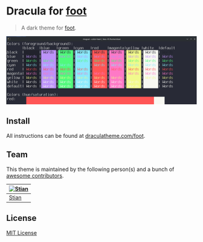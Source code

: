 # Dracula for [foot](https://codeberg.org/dnkl/foot)

> A dark theme for [foot](https://codeberg.org/dnkl/foot).

![Screenshot](./screenshot.png)

## Install

All instructions can be found at [draculatheme.com/foot](https://draculatheme.com/foot).

## Team

This theme is maintained by the following person(s) and a bunch of [awesome contributors](https://github.com/dracula/foot/graphs/contributors).

[![Stian](https://github.com/syrofoam.png?size=100)](https://github.com/syrofoam) |
--- |
[Stian](https://github.com/syrofoam) |

## License

[MIT License](./LICENSE)
